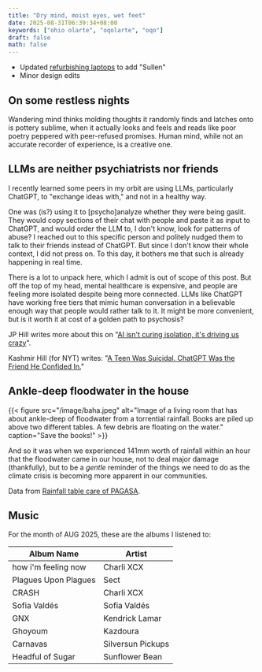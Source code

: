 ```yaml
---
title: "Dry mind, moist eyes, wet feet"
date: 2025-08-31T06:39:34+08:00
keywords: ["ohio olarte", "oqolarte", "oqo"]
draft: false
math: false
---
```


- Updated [refurbishing laptops](/refurbishing-laptops) to add "Sullen"
- Minor design edits

## On some restless nights

Wandering mind thinks molding thoughts it randomly finds and latches
onto is pottery sublime, when it actually looks and feels and reads like
poor poetry peppered with peer-refused promises. Human mind, while not
an accurate recorder of experience, is a creative one.

## LLMs are neither psychiatrists nor friends

I recently learned some peers in my orbit are using LLMs, particularly
ChatGPT, to "exchange ideas with," and not in a healthy way.

One was (is?) using it to [psycho]analyze whether they were being
gaslit. They would copy sections of their chat with people and paste it
as input to ChatGPT, and would order the LLM to, I don't know, look for
patterns of abuse? I reached out to this specific person and politely
nudged them to talk to their friends instead of ChatGPT. But since I
don't know their whole context, I did not press on. To this day, it
bothers me that such is already happening in real time.

There is a lot to unpack here, which I admit is out of scope of this
post. But off the top of my head, mental healthcare is expensive, and
people are feeling more isolated despite being more connected. LLMs like
ChatGPT have working free tiers that mimic human conversation in a
believable enough way that people would rather talk to it. It might be
more convenient, but is it worth it at cost of a golden path to
psychosis?

JP Hill writes more about this on "[AI isn't curing isolation, it's driving us crazy](https://www.jphilll.com/p/ai-isnt-curing-isolation-its-driving)".

Kashmir Hill (for NYT) writes: "[A Teen Was Suicidal. ChatGPT Was the Friend He Confided In.](https://web.archive.org/web/20250828211746/https://www.nytimes.com/2025/08/26/technology/chatgpt-openai-suicide.html)"

## Ankle-deep floodwater in the house

{{< figure src="/image/baha.jpeg" alt="Image of a living room that has about ankle-deep of floodwater from a torrential rainfall. Books are piled up above two different tables. A few debris are floating on the water." caption="Save the books!" >}}

And so it was when we experienced 141mm worth of rainfall within an
hour that the floodwater came in our house, not to deal major damage
(thankfully), but to be a *gentle* reminder of the things we need to do as
the climate crisis is becoming more apparent in our communities.

Data from [Rainfall table care of PAGASA](https://pasig-marikina-tullahanffws.pagasa.dost.gov.ph/rainfall/table.do).

## Music

For the month of AUG 2025, these are the albums I listened to:

| Album Name           | Artist            |
|----------------------|-------------------|
| how i'm feeling now  | Charli XCX        |
| Plagues Upon Plagues | Sect              |
| CRASH                | Charli XCX        |
| Sofia Valdés         | Sofia Valdés      |
| GNX                  | Kendrick Lamar    |
| Ghoyoum              | Kazdoura          |
| Carnavas             | Silversun Pickups |
| Headful of Sugar     | Sunflower Bean    |
